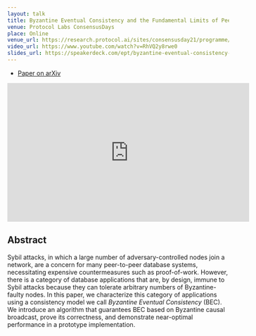 ```yaml
---
layout: talk
title: Byzantine Eventual Consistency and the Fundamental Limits of Peer-to-Peer Databases
venue: Protocol Labs ConsensusDays
place: Online
venue_url: https://research.protocol.ai/sites/consensusday21/programme/
video_url: https://www.youtube.com/watch?v=RhVQ2y8rwe0
slides_url: https://speakerdeck.com/ept/byzantine-eventual-consistency-and-the-fundamental-limits-of-peer-to-peer-databases
---
```


* [Paper on arXiv](https://arxiv.org/abs/2012.00472)

<iframe width="550" height="315" src="https://www.youtube.com/embed/RhVQ2y8rwe0" title="YouTube video player" frameborder="0" allow="accelerometer; autoplay; clipboard-write; encrypted-media; gyroscope; picture-in-picture" allowfullscreen></iframe>

Abstract
--------

Sybil attacks, in which a large number of adversary-controlled nodes join a network, are a concern
for many peer-to-peer database systems, necessitating expensive countermeasures such as
proof-of-work. However, there is a category of database applications that are, by design, immune to
Sybil attacks because they can tolerate arbitrary numbers of Byzantine-faulty nodes. In this paper,
we characterize this category of applications using a consistency model we call *Byzantine Eventual
Consistency* (BEC). We introduce an algorithm that guarantees BEC based on Byzantine causal
broadcast, prove its correctness, and demonstrate near-optimal performance in a prototype
implementation.
